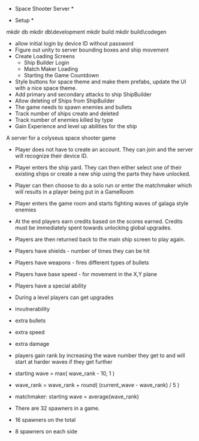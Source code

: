 * Space Shooter Server *

* Setup *

mkdir db
mkdir db\development
mkdir build
mkdir build\codegen

- allow initial login by device ID without password
- Figure out unity to server bounding boxes and ship movement
- Create Loading Screens
  - Ship Builder Login
  - Match Maker Loading
  - Starting the Game Countdown
- Style buttons for space theme and make them prefabs, update the UI with a nice space theme.
- Add primary and secondary attacks to ship ShipBuilder
- Allow deleting of Ships from ShipBuilder
- The game needs to spawn enemies and bullets
- Track number of ships create and deleted
- Track number of enemies killed by type
- Gain Experience and level up abilities for the ship




A server for a colyseus space shooter game

- Player does not have to create an account. They can join and the server will recognize their device ID.
- Player enters the ship yard. They can then either select one of their existing ships or create a new ship using the parts they have unlocked.
- Player can then choose to do a solo run or enter the matchmaker which will results in a player being put in a GameRoom
- Player enters the game room and starts fighting waves of galaga style enemies
- At the end players earn credits based on the scores earned. Credits must be immediately spent towards unlocking global upgrades.
- Players are then returned back to the main ship screen to play again.

- Players have shields - number of times they can be hit
- Players have weapons - fires different types of bullets
- Players have base speed - for movement in the X,Y plane
- Players have a special ability

- During a level players can get upgrades
- invulnerability
- extra bullets
- extra speed
- extra damage

- players gain rank by increasing the wave number they get to and will start at harder waves if they get further

- starting wave = max( wave_rank - 10, 1 )
- wave_rank = wave_rank + round( (current_wave - wave_rank) / 5 )
- matchmaker: starting wave = average(wave_rank)

- There are 32 spawners in a game.
- 16 spawners on the total
- 8 spawners on each side
